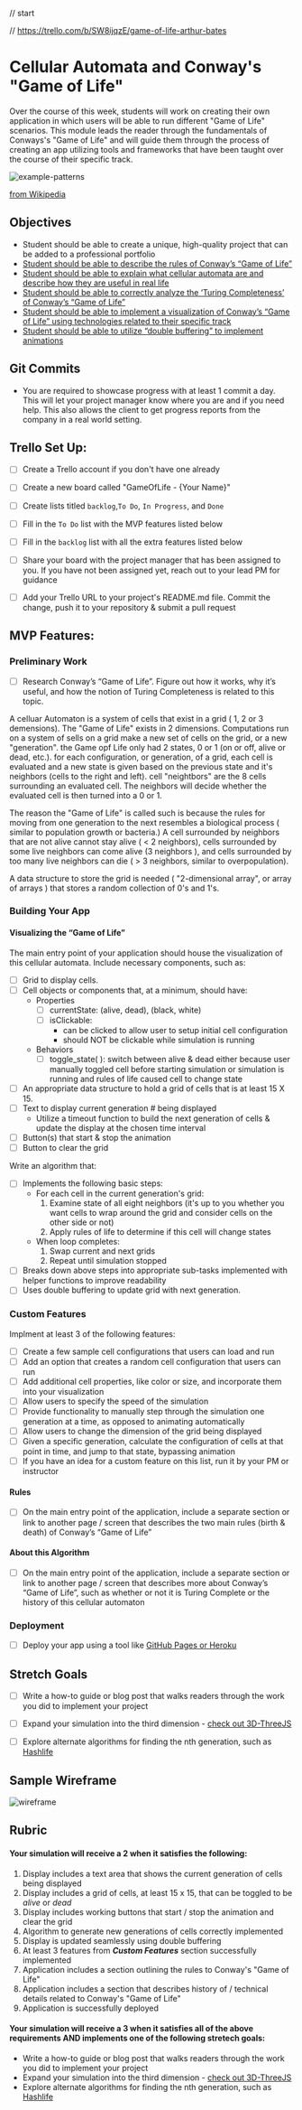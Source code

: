 // start

// https://trello.com/b/SW8ijqzE/game-of-life-arthur-bates

# Cellular Automata and Conway's "Game of Life"

Over the course of this week, students will work on creating their own application in which users will be able to run different "Game of Life" scenarios. This module leads the reader through the fundamentals of Conways's "Game of Life" and will guide them through the process of creating an app utilizing tools and frameworks that have been taught over the course of their specific track.

![example-patterns](https://media.giphy.com/media/4VVZTvTqzRR0BUwNIH/giphy.gif)

[from Wikipedia](https://en.wikipedia.org/wiki/Conway%27s_Game_of_Life#Examples_of_patterns)

## Objectives
* Student should be able to create a unique, high-quality project that can be added to a professional portfolio
* [Student should be able to describe the rules of Conway’s “Game of Life”](objectives/rules-game-life)
* [Student should be able to explain what cellular automata are and describe how they are useful in real life](objectives/explain-describe-ca)
* [Student should be able to correctly analyze the ‘Turing Completeness’ of Conway’s “Game of Life”](objectives/turing-complete)
* [Student should be able to implement a visualization of Conway’s “Game of Life” using technologies related to their specific track](objectives/visualization)
* [Student should be able to utilize “double buffering” to implement animations](objectives/double-buffer)


## Git Commits

- You are required to showcase progress with at least 1 commit a day.
  This will let your project manager know where you are and if you need
  help. This also allows the client to get progress reports from the
  company in a real world setting.


## Trello Set Up:

- [ ] Create a Trello account if you don't have one already
- [ ] Create a new board called "GameOfLife - {Your Name}"
- [ ] Create lists titled `backlog`,`To Do`, `In Progress`, and `Done`
- [ ] Fill in the `To Do` list with the MVP features listed below
- [ ] Fill in the `backlog` list with all the extra features listed below
- [ ] Share your board with the project manager that has been assigned to you. If you have not been assigned yet, reach out to your lead PM for guidance
- [ ] Add your Trello URL to your project's README.md file. Commit the change, push it to your repository & submit a pull request


## MVP Features:

### Preliminary Work
- [ ] Research Conway’s “Game of Life”. Figure out how it works, why it’s useful, and how the notion of Turing Completeness is related to this topic.

A celluar Automaton is a system of cells that exist in a grid ( 1, 2 or 3 demensions). The "Game of Life" exists in 2 dimensions. Computations run on a system of sells on a grid make a new set of cells on the grid, or a new "generation". the Game opf Life only had 2 states, 0 or 1 (on or off, alive or dead, etc.). for each configuration, or generation, of a grid, each cell is evaluated and a new state is given based on the previous state and it's neighbors (cells to the right and left). cell "neightbors" are the 8 cells surrounding an evaluated cell. The neighbors will decide whether the evaluated cell is then turned into a 0 or 1.

The reason the "Game of Life" is called such is because the rules for moving from one generation to the next resembles a biological process ( similar to population growth or bacteria.) A cell surrounded by neighbors that are not alive cannot stay alive ( < 2 neighbors), cells surrounded by some live neighbors can come alive (3 neighbors ), and cells surrounded by too many live neighbors can die ( > 3 neighbors, similar to overpopulation).

A data structure to store the grid is needed ( "2-dimensional array", or array of arrays ) that stores a random collection of 0's and 1's.

### Building Your App

#### Visualizing the “Game of Life”
The main entry point of your application should house the visualization of this cellular automata. Include necessary components, such as:
- [ ] Grid to display cells. 
- [ ] Cell objects or components that, at a minimum, should have:
    * Properties
        - [ ] currentState: (alive, dead), (black, white)
        - [ ] isClickable:
          - can be clicked to allow user to setup initial cell configuration 
          - should NOT be clickable while simulation is running
    * Behaviors
        - [ ] toggle_state( ): switch between alive & dead either because user manually toggled cell before starting simulation or simulation is running and rules of life caused cell to change state
- [ ] An appropriate data structure to hold a grid of cells that is at least 15 X 15. 
- [ ] Text to display current generation # being displayed
    * Utilize a timeout function to build the next generation of cells & update the display at the chosen time interval     
- [ ] Button(s) that start & stop the animation
- [ ] Button to clear the grid

Write an algorithm that:    
- [ ] Implements the following basic steps:
    - For each cell in the current generation's grid:
      1. Examine state of all eight neighbors (it's up to you whether you want cells to wrap around the grid and consider cells on the other side or not)
      2.  Apply rules of life to determine if this cell will change states
    - When loop completes:
      1. Swap current and next grids
      2. Repeat until simulation stopped
- [ ] Breaks down above steps into appropriate sub-tasks implemented with helper functions to improve readability
- [ ] Uses double buffering to update grid with next generation.

### Custom Features
Implment at least 3 of the following features:
- [ ] Create a few sample cell configurations that users can load and run 
- [ ] Add an option that creates a random cell configuration that users can run
- [ ] Add additional cell properties, like color or size, and incorporate them into your visualization
- [ ] Allow users to specify the speed of the simulation
- [ ] Provide functionality to manually step through the simulation one generation at a time, as opposed to animating automatically
- [ ] Allow users to change the dimension of the grid being displayed
- [ ] Given a specific generation, calculate the configuration of cells at that point in time, and jump to that state, bypassing animation
- [ ] If you have an idea for a custom feature on this list, run it by your PM or instructor

#### Rules 
- [ ] On the main entry point of the application, include a separate section or link to another page / screen that describes the two main rules (birth & death) of Conway’s “Game of Life”

#### About this Algorithm
- [ ]  On the main entry point of the application, include a separate section or link to another page / screen that describes more about Conway’s “Game of Life”, such as whether or not it is Turing Complete or the history of this cellular automaton

### Deployment
- [ ] Deploy your app using a tool like [GitHub Pages or Heroku](resources/deployment)


## Stretch Goals
- [ ] Write a how-to guide or blog post that walks readers through the work you did to implement your project
- [ ] Expand your simulation into the third dimension - [check out 3D-ThreeJS](https://github.com/LambdaSchool/3D-ThreeJS)
- [ ] Explore alternate algorithms for finding the nth generation, such as [Hashlife](https://en.wikipedia.org/wiki/Hashlife)


## Sample Wireframe

![wireframe](wireframes/wireframe_1.png)


## Rubric

#### Your simulation will receive a 2 when it satisfies the following:
   1. Display includes a text area that shows the current generation of cells being displayed
   2. Display includes a grid of cells, at least 15 x 15, that can be toggled to be _alive_ or _dead_
   3. Display includes working buttons that start / stop the animation and clear the grid
   4. Algorithm to generate new generations of cells correctly implemented
   5. Display is updated seamlessly using double buffering
   6. At least 3 features from ***Custom Features*** section successfully implemented
   7. Application includes a section outlining the rules to Conway's "Game of Life" 
   8. Application includes a section that describes history of / technical details related to Conway's "Game of Life"
   9. Application is successfully deployed
   

#### Your simulation will receive a 3 when it satisfies all of the above requirements AND implements one of the following stretech goals:
   * Write a how-to guide or blog post that walks readers through the work you did to implement your project
   * Expand your simulation into the third dimension - [check out 3D-ThreeJS](https://github.com/LambdaSchool/3D-ThreeJS)
   * Explore alternate algorithms for finding the nth generation, such as [Hashlife](https://en.wikipedia.org/wiki/Hashlife)
